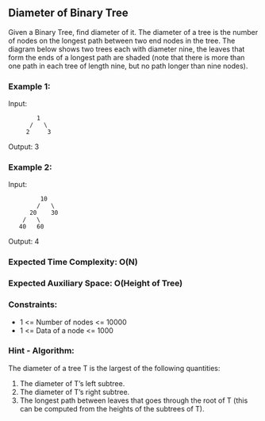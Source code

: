 ## Diameter of Binary Tree

Given a Binary Tree, find diameter of it.
The diameter of a tree is the number of nodes on the longest path between two end nodes in the tree. The diagram below shows two trees each with diameter nine, the leaves that form the ends of a longest path are shaded (note that there is more than one path in each tree of length nine, but no path longer than nine nodes).

### Example 1:

Input:

            1
          /   \
         2     3

Output: 3

### Example 2:

Input:

             10
            /   \
          20    30
        /   \
       40   60

Output: 4

### Expected Time Complexity: O(N)
### Expected Auxiliary Space: O(Height of Tree)

### Constraints:
- 1 <= Number of nodes <= 10000
- 1 <= Data of a node <= 1000

### Hint - Algorithm:

The diameter of a tree T is the largest of the following quantities:

  1. The diameter of T’s left subtree.
  2. The diameter of T’s right subtree.
  3. The longest path between leaves that goes through the root of T (this can be computed from the heights of the subtrees of T).
